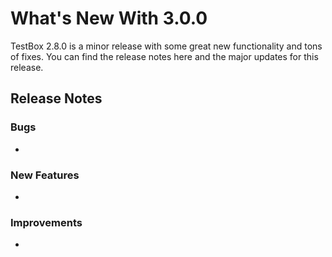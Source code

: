 # What's New With 3.0.0



TestBox 2.8.0 is a minor release with some great new functionality and tons of fixes. You can find the release notes here and the major updates for this release.

## Release Notes

### Bugs

* 
### New Features

* 
### Improvements

* 
